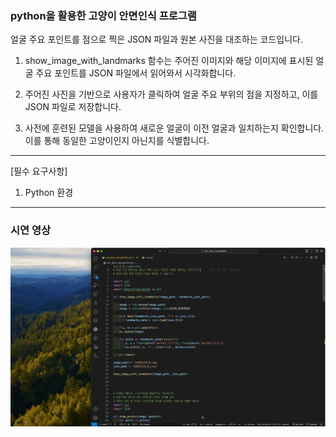 ### python을 활용한 고양이 안면인식 프로그램


얼굴 주요 포인트를 점으로 찍은 JSON 파일과 원본 사진을 대조하는 코드입니다. 

1. show_image_with_landmarks 함수는 주어진 이미지와 해당 이미지에 표시된 얼굴 주요 포인트를 JSON 파일에서 읽어와서 시각화합니다. 

2. 주어진 사진을 기반으로 사용자가 클릭하여 얼굴 주요 부위의 점을 지정하고, 이를 JSON 파일로 저장합니다. 

3. 사전에 훈련된 모델을 사용하여 새로운 얼굴이 이전 얼굴과 일치하는지 확인합니다. 이를 통해 동일한 고양이인지 아닌지를 식별합니다.


---

[필수 요구사항]
1. Python 환경

---

### 시연 영상
![stack](https://github.com/jisoooo17/readme_img/blob/main/bbangkkeut_campaign/cat_face_recognition.gif)
